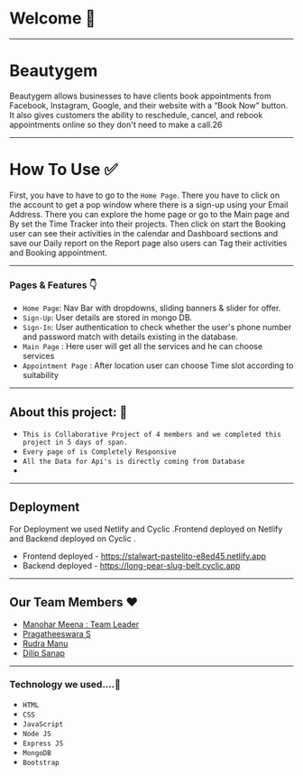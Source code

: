  
# Welcome 👋
  ---
# Beautygem 
Beautygem allows businesses to have clients book appointments from Facebook, Instagram, Google, and their website with a “Book Now” button. It also gives customers the ability to reschedule, cancel, and rebook appointments online so they don't need to make a call.26

---


# How To Use ✅
First, you have to have to go to the `Home Page`. There you have to click on the account to get a pop window where there is a sign-up using your Email Address.  There you can explore the home page or go to the Main page and By set the Time Tracker into their projects. Then click on start the Booking user can see their activities in the calendar and Dashboard sections and save our Daily report on the Report page also users can Tag their activities and Booking appointment.

---


### Pages & Features 👇

- `Home Page`: Nav Bar with dropdowns, sliding banners & slider for offer.
- `Sign-Up`: User details are stored in mongo DB.
- `Sign-In`: User authentication to check whether the user's phone number and password match with details existing in the database.
- `Main Page` : Here user will get all the services and he can choose services
- `Appointment Page` : After location  user can choose Time slot according to suitability

---

## About this project: 🙌
- `This is Collaborative Project of 4 members and we completed this project in 5 days of span.`
- `Every page of is Completely Responsive `
- `All the Data for Api's is directly coming from Database`
- 

---
## Deployment
For Deployment we used Netlify and Cyclic .Frontend deployed on Netlify and Backend deployed on Cyclic .
 - Frontend deployed  - https://stalwart-pastelito-e8ed45.netlify.app
 - Backend deployed  - https://long-pear-slug-belt.cyclic.app

---
## Our Team Members ❤️

- [Manohar Meena : Team Leader](https://www.linkedin.com/in/manohar-meena-1a132221b)
- [Pragatheeswara S]()
- [Rudra Manu]()
- [Dilip Sanap]()


---

### Technology we used....🔧

- `HTML` 
- `CSS` 
- `JavaScript`
- `Node JS`
- `Express JS`
- `MongoDB` 
- `Bootstrap`
